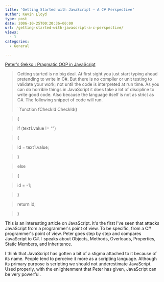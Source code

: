 ```yaml
---
title: 'Getting Started with JavaScript – A C# Perspective'
author: Kevin Lloyd
type: post
date: 2006-10-25T00:20:36+00:00
url: /getting-started-with-javascript-a-c-perspective/
views:
  - 1
categories:
  - General

---
```

[Peter's Gekko : Pragmatic OOP in JavaScript][1]

> Getting started is no big deal. At first sight you just start typing ahead pretending to write in C#. But there is no compiler or unit testing to validate your work; not until the code is interpreted at run time. As you can do horrible things in JavaScript it does take a lot of discipline to write good code. Also because the language itself is not as strict as C#. The following snippet of code will run.
>
>  ``function fCheckId CheckId()

> {

> if (text1.value != &#8220;&#8221;)

> {

> Id = text1.value;

> }

> else

> {

> id = -1;

> }

> return id;

> }

This is an interesting article on JavaScript. It's the first I've seen that attacks JavaScript from a programmer's point of view. To be specific, from a C# programmer's point of view. Peter goes step by step and compares JavaScript to C#. I speaks about Objects, Methods, Overloads, Properties, Static Members, and Inheritance.

I think that JavaScript has gotten a bit of a stigma attached to it because of its name. People tend to perceive it more as a scripting language. Although its primary purpose is scripting we should not underestimate JavaScript. Used properly, with the enlightenment that Peter has given, JavaScript can be very powerful.

 [1]: http://codebetter.com/blogs/peter.van.ooijen/archive/2006/10/24/Pragmatic-OOP-in-JavaScript.aspx
